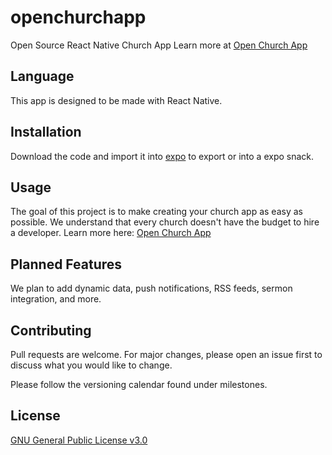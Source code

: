 # openchurchapp
Open Source React Native Church App
Learn more at [Open Church App](https://www.tricitiesmediagroup.com/openchurchapp/)

## Language

This app is designed to be made with React Native.

## Installation

Download the code and import it into [expo](https://expo.io/) to export or into a expo snack.


## Usage

The goal of this project is to make creating your church app as easy as possible. We understand that every church doesn't have the budget to hire a developer. Learn more here: [Open Church App](https://www.tricitiesmediagroup.com/openchurchapp/)

## Planned Features

We plan to add dynamic data, push notifications, RSS feeds, sermon integration, and more.

## Contributing
Pull requests are welcome. For major changes, please open an issue first to discuss what you would like to change.

Please follow the versioning calendar found under milestones.

## License
[GNU General Public License v3.0](https://github.com/mackenly/openchurchapp/blob/master/LICENSE)
